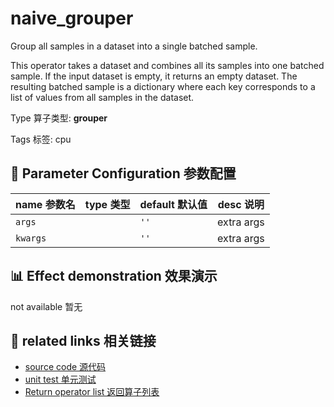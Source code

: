 # naive_grouper

Group all samples in a dataset into a single batched sample.

This operator takes a dataset and combines all its samples into one batched sample. If
the input dataset is empty, it returns an empty dataset. The resulting batched sample is
a dictionary where each key corresponds to a list of values from all samples in the
dataset.

Type 算子类型: **grouper**

Tags 标签: cpu

## 🔧 Parameter Configuration 参数配置
| name 参数名 | type 类型 | default 默认值 | desc 说明 |
|--------|------|--------|------|
| `args` |  | `''` | extra args |
| `kwargs` |  | `''` | extra args |

## 📊 Effect demonstration 效果演示
not available 暂无

## 🔗 related links 相关链接
- [source code 源代码](../../../data_juicer/ops/grouper/naive_grouper.py)
- [unit test 单元测试](../../../tests/ops/grouper/test_naive_grouper.py)
- [Return operator list 返回算子列表](../../Operators.md)